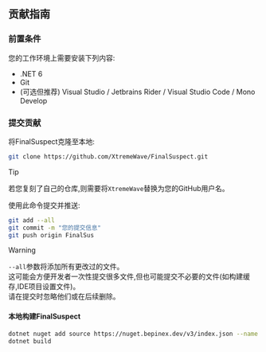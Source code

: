 ## 贡献指南

### 前置条件

您的工作环境上需要安装下列内容:
- .NET 6
- Git
- (可选但推荐) Visual Studio / Jetbrains Rider / Visual Studio Code / Mono Develop

### 提交贡献

将FinalSuspect克隆至本地:
```bash
git clone https://github.com/XtremeWave/FinalSuspect.git
```
> [!TIP]
> 若您复刻了自己的仓库,则需要将`XtremeWave`替换为您的GitHub用户名。

使用此命令提交并推送:
```bash
git add --all
git commit -m "您的提交信息"
git push origin FinalSus
```
> [!Warning]
> `--all`参数将添加所有更改过的文件。\
> 这可能会方便开发者一次性提交很多文件,但也可能提交不必要的文件(如构建缓存,IDE项目设置文件)。\
> 请在提交时忽略他们或在后续删除。

#### 本地构建FinalSuspect

```bash
dotnet nuget add source https://nuget.bepinex.dev/v3/index.json --name "BepInEx"
dotnet build
```
